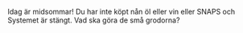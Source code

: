 Idag är midsommar! Du har inte köpt nån öl eller vin
eller SNAPS och Systemet är stängt.
Vad ska göra de små grodorna?
